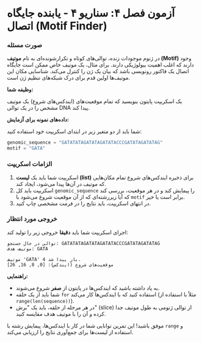 # آزمون فصل ۴: سناریو ۴ - یابنده جایگاه اتصال (Motif Finder)

### صورت مسئله

در ژنوم موجودات زنده، توالی‌های کوتاه و تکرارشونده‌ای به نام **موتیف (Motif)** وجود دارند که اغلب اهمیت بیولوژیکی دارند. برای مثال، یک موتیف خاص ممکن است جایگاه اتصال یک فاکتور رونویسی باشد که بیان یک ژن را کنترل می‌کند. شناسایی مکان این موتیف‌ها اولین قدم برای درک شبکه‌های تنظیم ژن است.

**وظیفه شما:**

یک اسکریپت پایتون بنویسید که تمام موقعیت‌های (ایندکس‌های شروع) یک موتیف مشخص را در یک توالی DNA پیدا کند.

**داده‌های نمونه برای آزمایش:**

شما باید از دو متغیر زیر در ابتدای اسکریپت خود استفاده کنید:

```python
genomic_sequence = "GATATATAGATATAGATATACCCGATATAGATATAG"
motif = "GATA"
```

### الزامات اسکریپت

1.  اسکریپت شما باید یک **لیست (list)** برای ذخیره ایندکس‌های شروع تمام مکان‌هایی که موتیف در آن‌ها پیدا می‌شود، ایجاد کند.
2.  اسکریپت باید کل `genomic_sequence` را پیمایش کند و در هر موقعیت، بررسی کند که آیا زیررشته‌ای که از آن موقعیت شروع می‌شود با `motif` برابر است یا خیر.
3.  در انتهای اسکریپت، باید نتایج را در فرمت مشخصی چاپ کنید.

### خروجی مورد انتظار

اجرای اسکریپت شما باید **دقیقا** خروجی زیر را تولید کند:

```
توالی در حال جستجو: GATATATAGATATAGATATACCCGATATAGATATAG
موتیف هدف: GATA

موتیف 'GATA' 4 بار پیدا شد.
موقعیت‌های شروع (ایندکس): [0, 8, 16, 26]
```

**راهنمایی:**

- به یاد داشته باشید که ایندکس‌ها در پایتون از **صفر** شروع می‌شوند.
- شما باید از یک حلقه `for` استفاده کنید که با ایندکس‌ها کار می‌کند (مثلاً با استفاده از `range(len(sequence))`).
- در هر مرحله از حلقه، باید یک "برش" (slice) از توالی ژنومی به طول موتیف جدا کرده و آن را با موتیف هدف مقایسه کنید.

موفق باشید! این تمرین توانایی شما در کار با ایندکس‌ها، پیمایش رشته با `range` و استفاده از لیست‌ها برای جمع‌آوری نتایج را ارزیابی می‌کند.
